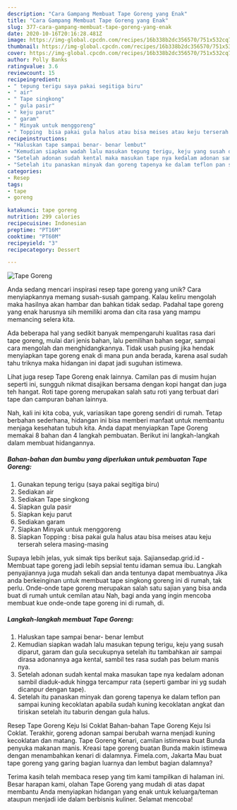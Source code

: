 ```yaml
---
description: "Cara Gampang Membuat Tape Goreng yang Enak"
title: "Cara Gampang Membuat Tape Goreng yang Enak"
slug: 377-cara-gampang-membuat-tape-goreng-yang-enak
date: 2020-10-16T20:16:28.481Z
image: https://img-global.cpcdn.com/recipes/16b338b2dc356570/751x532cq70/tape-goreng-foto-resep-utama.jpg
thumbnail: https://img-global.cpcdn.com/recipes/16b338b2dc356570/751x532cq70/tape-goreng-foto-resep-utama.jpg
cover: https://img-global.cpcdn.com/recipes/16b338b2dc356570/751x532cq70/tape-goreng-foto-resep-utama.jpg
author: Polly Banks
ratingvalue: 3.6
reviewcount: 15
recipeingredient:
- " tepung terigu saya pakai segitiga biru"
- " air"
- " Tape singkong"
- " gula pasir"
- " keju parut"
- " garam"
- " Minyak untuk menggoreng"
- " Topping  bisa pakai gula halus atau bisa meises atau keju terserah selera masingmasing"
recipeinstructions:
- "Haluskan tape sampai benar- benar lembut"
- "Kemudian siapkan wadah lalu masukan tepung terigu, keju yang susah diparut, garam dan gula secukupnya setelah itu tambahkan air sampai dirasa adonannya aga kental, sambil tes rasa sudah pas belum manis nya."
- "Setelah adonan sudah kental maka masukan tape nya kedalam adonan sambil diaduk-aduk hingga tercampur rata (seperti gambar ini yg sudah dicanpur dengan tape)."
- "Setelah itu panaskan minyak dan goreng tapenya ke dalam teflon pan sampai kuning kecoklatan apabila sudah kuning kecoklatan angkat dan tiriskan setelah itu taburin dengan gula halus."
categories:
- Resep
tags:
- tape
- goreng

katakunci: tape goreng 
nutrition: 299 calories
recipecuisine: Indonesian
preptime: "PT16M"
cooktime: "PT60M"
recipeyield: "3"
recipecategory: Dessert

---
```



![Tape Goreng](https://img-global.cpcdn.com/recipes/16b338b2dc356570/751x532cq70/tape-goreng-foto-resep-utama.jpg)

Anda sedang mencari inspirasi resep tape goreng yang unik? Cara menyiapkannya memang susah-susah gampang. Kalau keliru mengolah maka hasilnya akan hambar dan bahkan tidak sedap. Padahal tape goreng yang enak harusnya sih memiliki aroma dan cita rasa yang mampu memancing selera kita.

Ada beberapa hal yang sedikit banyak mempengaruhi kualitas rasa dari tape goreng, mulai dari jenis bahan, lalu pemilihan bahan segar, sampai cara mengolah dan menghidangkannya. Tidak usah pusing jika hendak menyiapkan tape goreng enak di mana pun anda berada, karena asal sudah tahu triknya maka hidangan ini dapat jadi suguhan istimewa.

Lihat juga resep Tape Goreng enak lainnya. Camilan pas di musim hujan seperti ini, sungguh nikmat disajikan bersama dengan kopi hangat dan juga teh hangat. Roti tape goreng merupakan salah satu roti yang terbuat dari tape dan campuran bahan lainnya.


Nah, kali ini kita coba, yuk, variasikan tape goreng sendiri di rumah. Tetap berbahan sederhana, hidangan ini bisa memberi manfaat untuk membantu menjaga kesehatan tubuh kita. Anda dapat menyiapkan Tape Goreng memakai 8 bahan dan 4 langkah pembuatan. Berikut ini langkah-langkah dalam membuat hidangannya.

<!--inarticleads1-->

##### Bahan-bahan dan bumbu yang diperlukan untuk pembuatan Tape Goreng:

1. Gunakan  tepung terigu (saya pakai segitiga biru)
1. Sediakan  air
1. Sediakan  Tape singkong
1. Siapkan  gula pasir
1. Siapkan  keju parut
1. Sediakan  garam
1. Siapkan  Minyak untuk menggoreng
1. Siapkan  Topping : bisa pakai gula halus atau bisa meises atau keju terserah selera masing-masing


Supaya lebih jelas, yuk simak tips berikut saja. Sajiansedap.grid.id - Membuat tape goreng jadi lebih sepsial tentu idaman semua ibu. Langkah penyajiannya juga mudah sekali dan anda tentunya dapat membuatnya Jika anda berkeinginan untuk membuat tape singkong goreng ini di rumah, tak perlu. Onde-onde tape goreng merupakan salah satu sajian yang bisa anda buat di rumah untuk cemilan atau Nah, bagi anda yang ingin mencoba membuat kue onde-onde tape goreng ini di rumah, di. 

<!--inarticleads2-->

##### Langkah-langkah membuat Tape Goreng:

1. Haluskan tape sampai benar- benar lembut
1. Kemudian siapkan wadah lalu masukan tepung terigu, keju yang susah diparut, garam dan gula secukupnya setelah itu tambahkan air sampai dirasa adonannya aga kental, sambil tes rasa sudah pas belum manis nya.
1. Setelah adonan sudah kental maka masukan tape nya kedalam adonan sambil diaduk-aduk hingga tercampur rata (seperti gambar ini yg sudah dicanpur dengan tape).
1. Setelah itu panaskan minyak dan goreng tapenya ke dalam teflon pan sampai kuning kecoklatan apabila sudah kuning kecoklatan angkat dan tiriskan setelah itu taburin dengan gula halus.


Resep Tape Goreng Keju Isi Coklat Bahan-bahan Tape Goreng Keju Isi Coklat. Terakhir, goreng adonan sampai berubah warna menjadi kuning kecoklatan dan matang. Tape Goreng Kenari, camilan istimewa buat Bunda penyuka makanan manis. Kreasi tape goreng buatan Bunda makin istimewa dengan menambahkan kenari di dalamnya. Fimela.com, Jakarta Mau buat tape goreng yang garing bagian luarnya dan lembut bagian dalamnya? 

Terima kasih telah membaca resep yang tim kami tampilkan di halaman ini. Besar harapan kami, olahan Tape Goreng yang mudah di atas dapat membantu Anda menyiapkan hidangan yang enak untuk keluarga/teman ataupun menjadi ide dalam berbisnis kuliner. Selamat mencoba!
